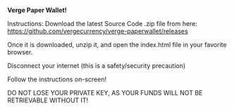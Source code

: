 **Verge Paper Wallet!**

Instructions: Download the latest Source Code .zip file from here: https://github.com/vergecurrency/verge-paperwallet/releases

Once it is downloaded, unzip it, and open the index.html file in your favorite browser. 

Disconnect your internet (this is a safety/security precaution)

Follow the instructions on-screen!

DO NOT LOSE YOUR PRIVATE KEY, AS YOUR FUNDS WILL NOT BE RETRIEVABLE WITHOUT IT! 
